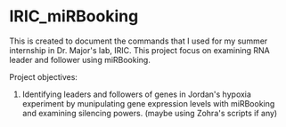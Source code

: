 # IRIC_miRBooking
This is created to document the commands that I used for my summer internship in Dr. Major's lab, IRIC. This project focus on examining RNA leader and follower using miRBooking. 

Project objectives:
1. Identifying leaders and followers of genes in Jordan's hypoxia experiment by munipulating gene expression levels with miRBooking and examining silencing powers. (maybe using Zohra's scripts if any)
